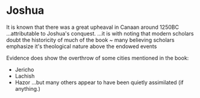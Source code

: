 # Joshua

It is known that there was a great upheaval in Canaan around 1250BC  
...attributable to Joshua's conquest.
...it is with noting that modern scholars doubt the historicity of much of the book ~ many believing scholars emphasize it's theological nature above the endowed events

Evidence does show the overthrow of some cities mentioned in the book:
- Jericho
- Lachish
- Hazor
...but many others appear to have been quietly assimilated (if anything.)
